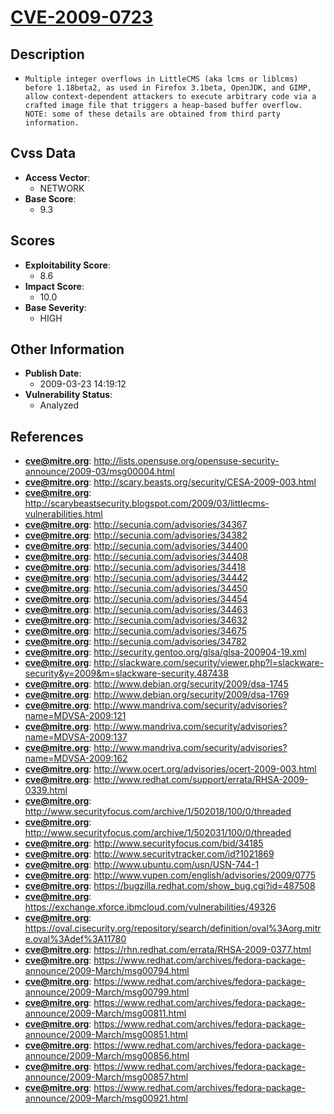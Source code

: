 
# [CVE-2009-0723](https://cve.mitre.org/cgi-bin/cvename.cgi?name=CVE-2009-0723)

## Description

- `Multiple integer overflows in LittleCMS (aka lcms or liblcms) before 1.18beta2, as used in Firefox 3.1beta, OpenJDK, and GIMP, allow context-dependent attackers to execute arbitrary code via a crafted image file that triggers a heap-based buffer overflow.  NOTE: some of these details are obtained from third party information.`

## Cvss Data

- **Access Vector**:
  - NETWORK
- **Base Score**:
  - 9.3

## Scores

- **Exploitability Score**:
  - 8.6
- **Impact Score**:
  - 10.0
- **Base Severity**:
  - HIGH

## Other Information

- **Publish Date**:
  - 2009-03-23 14:19:12
- **Vulnerability Status**:
  - Analyzed

## References

- **cve@mitre.org**: http://lists.opensuse.org/opensuse-security-announce/2009-03/msg00004.html
- **cve@mitre.org**: http://scary.beasts.org/security/CESA-2009-003.html
- **cve@mitre.org**: http://scarybeastsecurity.blogspot.com/2009/03/littlecms-vulnerabilities.html
- **cve@mitre.org**: http://secunia.com/advisories/34367
- **cve@mitre.org**: http://secunia.com/advisories/34382
- **cve@mitre.org**: http://secunia.com/advisories/34400
- **cve@mitre.org**: http://secunia.com/advisories/34408
- **cve@mitre.org**: http://secunia.com/advisories/34418
- **cve@mitre.org**: http://secunia.com/advisories/34442
- **cve@mitre.org**: http://secunia.com/advisories/34450
- **cve@mitre.org**: http://secunia.com/advisories/34454
- **cve@mitre.org**: http://secunia.com/advisories/34463
- **cve@mitre.org**: http://secunia.com/advisories/34632
- **cve@mitre.org**: http://secunia.com/advisories/34675
- **cve@mitre.org**: http://secunia.com/advisories/34782
- **cve@mitre.org**: http://security.gentoo.org/glsa/glsa-200904-19.xml
- **cve@mitre.org**: http://slackware.com/security/viewer.php?l=slackware-security&y=2009&m=slackware-security.487438
- **cve@mitre.org**: http://www.debian.org/security/2009/dsa-1745
- **cve@mitre.org**: http://www.debian.org/security/2009/dsa-1769
- **cve@mitre.org**: http://www.mandriva.com/security/advisories?name=MDVSA-2009:121
- **cve@mitre.org**: http://www.mandriva.com/security/advisories?name=MDVSA-2009:137
- **cve@mitre.org**: http://www.mandriva.com/security/advisories?name=MDVSA-2009:162
- **cve@mitre.org**: http://www.ocert.org/advisories/ocert-2009-003.html
- **cve@mitre.org**: http://www.redhat.com/support/errata/RHSA-2009-0339.html
- **cve@mitre.org**: http://www.securityfocus.com/archive/1/502018/100/0/threaded
- **cve@mitre.org**: http://www.securityfocus.com/archive/1/502031/100/0/threaded
- **cve@mitre.org**: http://www.securityfocus.com/bid/34185
- **cve@mitre.org**: http://www.securitytracker.com/id?1021869
- **cve@mitre.org**: http://www.ubuntu.com/usn/USN-744-1
- **cve@mitre.org**: http://www.vupen.com/english/advisories/2009/0775
- **cve@mitre.org**: https://bugzilla.redhat.com/show_bug.cgi?id=487508
- **cve@mitre.org**: https://exchange.xforce.ibmcloud.com/vulnerabilities/49326
- **cve@mitre.org**: https://oval.cisecurity.org/repository/search/definition/oval%3Aorg.mitre.oval%3Adef%3A11780
- **cve@mitre.org**: https://rhn.redhat.com/errata/RHSA-2009-0377.html
- **cve@mitre.org**: https://www.redhat.com/archives/fedora-package-announce/2009-March/msg00794.html
- **cve@mitre.org**: https://www.redhat.com/archives/fedora-package-announce/2009-March/msg00799.html
- **cve@mitre.org**: https://www.redhat.com/archives/fedora-package-announce/2009-March/msg00811.html
- **cve@mitre.org**: https://www.redhat.com/archives/fedora-package-announce/2009-March/msg00851.html
- **cve@mitre.org**: https://www.redhat.com/archives/fedora-package-announce/2009-March/msg00856.html
- **cve@mitre.org**: https://www.redhat.com/archives/fedora-package-announce/2009-March/msg00857.html
- **cve@mitre.org**: https://www.redhat.com/archives/fedora-package-announce/2009-March/msg00921.html
